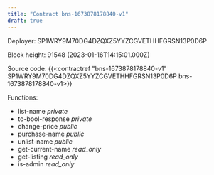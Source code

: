 ```yaml
---
title: "Contract bns-1673878178840-v1"
draft: true
---
```

Deployer: SP1WRY9M70DG4DZQXZ5YYZCGVETHHFGRSN13P0D6P


 



Block height: 91548 (2023-01-16T14:15:01.000Z)

Source code: {{<contractref "bns-1673878178840-v1" SP1WRY9M70DG4DZQXZ5YYZCGVETHHFGRSN13P0D6P bns-1673878178840-v1>}}

Functions:

* list-name _private_
* to-bool-response _private_
* change-price _public_
* purchase-name _public_
* unlist-name _public_
* get-current-name _read_only_
* get-listing _read_only_
* is-admin _read_only_
